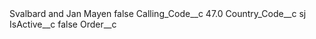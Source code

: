 <?xml version="1.0" encoding="UTF-8"?>
<CustomMetadata xmlns="http://soap.sforce.com/2006/04/metadata" xmlns:xsi="http://www.w3.org/2001/XMLSchema-instance" xmlns:xsd="http://www.w3.org/2001/XMLSchema">
    <label>Svalbard and Jan Mayen</label>
    <protected>false</protected>
    <values>
        <field>Calling_Code__c</field>
        <value xsi:type="xsd:double">47.0</value>
    </values>
    <values>
        <field>Country_Code__c</field>
        <value xsi:type="xsd:string">sj</value>
    </values>
    <values>
        <field>IsActive__c</field>
        <value xsi:type="xsd:boolean">false</value>
    </values>
    <values>
        <field>Order__c</field>
        <value xsi:nil="true"/>
    </values>
</CustomMetadata>
